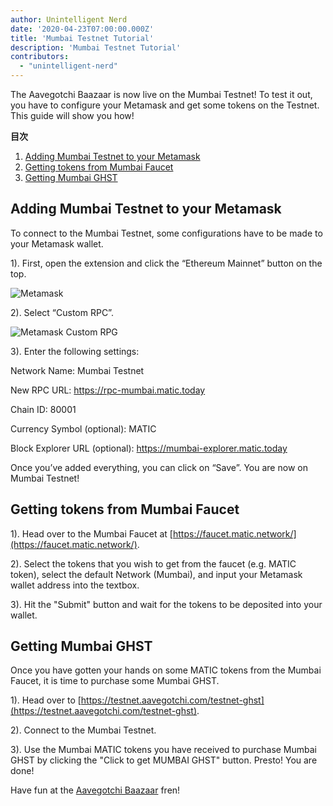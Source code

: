 ```yaml
---
author: Unintelligent Nerd
date: '2020-04-23T07:00:00.000Z'
title: 'Mumbai Testnet Tutorial'
description: 'Mumbai Testnet Tutorial'
contributors:
  - "unintelligent-nerd"
---
```


The Aavegotchi Baazaar is now live on the Mumbai Testnet! To test it out, you have to configure your Metamask and get some tokens on the Testnet. This guide will show you how!

<div class="contentsBox">

**目次**

<ol>
<li><a href=#adding-mumbai-testnet-to-your-metamask>Adding Mumbai Testnet to your Metamask</a></li>
<li><a href=#getting-tokens-from-mumbai-faucet>Getting tokens from Mumbai Faucet</a></li>
<li><a href=#getting-mumbai-ghst>Getting Mumbai GHST</a></li>
</ol>

</div>

## Adding Mumbai Testnet to your Metamask

To connect to the Mumbai Testnet, some configurations have to be made to your Metamask wallet.

1). First, open the extension and click the “Ethereum Mainnet” button on the top.

<img class = "bodyImage" src = "/mumbai-testnet/metamask.png" alt = "Metamask" />

2). Select “Custom RPC”.

<img class = "bodyImage" src = "/mumbai-testnet/metamask-custom-RPC.png" alt = "Metamask Custom RPG" />

3). Enter the following settings:

Network Name: Mumbai Testnet

New RPC URL: https://rpc-mumbai.matic.today

Chain ID: 80001

Currency Symbol (optional): MATIC

Block Explorer URL (optional): https://mumbai-explorer.matic.today

Once you’ve added everything, you can click on “Save”. You are now on Mumbai Testnet!

## Getting tokens from Mumbai Faucet

1). Head over to the Mumbai Faucet at [https://faucet.matic.network/](https://faucet.matic.network/).

2). Select the tokens that you wish to get from the faucet (e.g. MATIC token), select the default Network (Mumbai), and input your Metamask wallet address into the textbox.

3). Hit the "Submit" button and wait for the tokens to be deposited into your wallet.

## Getting Mumbai GHST

Once you have gotten your hands on some MATIC tokens from the Mumbai Faucet, it is time to purchase some Mumbai GHST.

1). Head over to [https://testnet.aavegotchi.com/testnet-ghst](https://testnet.aavegotchi.com/testnet-ghst).

2). Connect to the Mumbai Testnet.

3). Use the Mumbai MATIC tokens you have received to purchase Mumbai GHST by clicking the "Click to get MUMBAI GHST" button. Presto! You are done!

Have fun at the [Aavegotchi Baazaar](https://testnet.aavegotchi.com/baazaar/portals) fren!